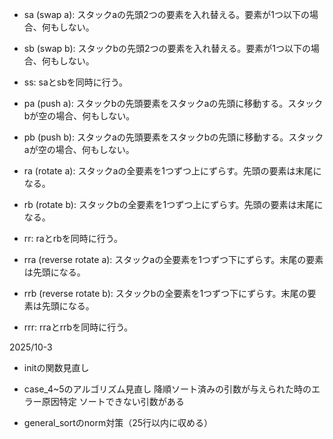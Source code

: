 - sa (swap a): スタックaの先頭2つの要素を入れ替える。要素が1つ以下の場合、何もしない。
- sb (swap b): スタックbの先頭2つの要素を入れ替える。要素が1つ以下の場合、何もしない。
- ss: saとsbを同時に行う。

- pa (push a): スタックbの先頭要素をスタックaの先頭に移動する。スタックbが空の場合、何もしない。
- pb (push b): スタックaの先頭要素をスタックbの先頭に移動する。スタックaが空の場合、何もしない。

- ra (rotate a): スタックaの全要素を1つずつ上にずらす。先頭の要素は末尾になる。
- rb (rotate b): スタックbの全要素を1つずつ上にずらす。先頭の要素は末尾になる。
- rr: raとrbを同時に行う。

- rra (reverse rotate a): スタックaの全要素を1つずつ下にずらす。末尾の要素は先頭になる。
- rrb (reverse rotate b): スタックbの全要素を1つずつ下にずらす。末尾の要素は先頭になる。
- rrr: rraとrrbを同時に行う。

2025/10-3
- initの関数見直し
- case_4~5のアルゴリズム見直し
	降順ソート済みの引数が与えられた時のエラー原因特定
	ソートできない引数がある

- general_sortのnorm対策（25行以内に収める）
